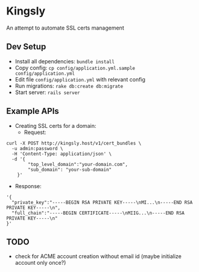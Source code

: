 # Kingsly

An attempt to automate SSL certs management

## Dev Setup

- Install all dependencies: `bundle install`
- Copy config: `cp config/application.yml.sample config/application.yml`
- Edit file `config/application.yml` with relevant config
- Run migrations: `rake db:create db:migrate`
- Start server: `rails server`

## Example APIs

- Creating SSL certs for a domain:
  - Request:
```
curl -X POST http://kingsly.host/v1/cert_bundles \
  -u admin:password \
  -H 'Content-Type: application/json' \
  -d '{
        "top_level_domain":"your-domain.com",
        "sub_domain": "your-sub-domain"
    }'
```
  - Response:

```
'{
  "private_key":"-----BEGIN RSA PRIVATE KEY-----\nMI...\n-----END RSA PRIVATE KEY-----\n",
  "full_chain":"-----BEGIN CERTIFICATE-----\nMIIG...\n-----END RSA PRIVATE KEY-----\n"
}'
```

## TODO

- check for ACME account creation without email id (maybe initialize account only once?)
